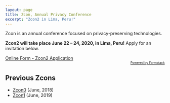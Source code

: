 ```yaml
---
layout: page
title: Zcon, Annual Privacy Conference
excerpt: "Zcon2 in Lima, Peru!"
---
```


Zcon is an annual conference focused on privacy-preserving technologies.

**Zcon2 will take place June 22 – 24, 2020, in Lima, Peru!** Apply for an invitation below.

<script type="text/javascript" src="https://zcashfoundation.formstack.com/forms/js.php/zcon2_app"></script><noscript><a href="https://zcashfoundation.formstack.com/forms/zcon2_app" title="Online Form">Online Form - Zcon2 Application</a></noscript><div style="text-align:right; font-size:x-small;"><a href="http://www.formstack.com?utm_source=jsembed&utm_medium=product&utm_campaign=product+branding&fa=h,3744702" title="Powered by Formstack">Powered by Formstack</a></div>

## Previous Zcons

* [Zcon0](https://www.zfnd.org/zcon/0/) (June, 2018)
* [Zcon1](https://www.zfnd.org/zcon/1/) (June, 2019)
